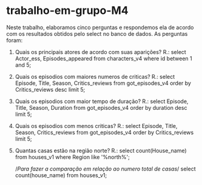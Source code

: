 # trabalho-em-grupo-M4
Neste trabalho, elaboramos cinco perguntas e respondemos ela de acordo com os resultados obtidos pelo
select no banco de dados.
As perguntas foram:
 1. Quais os principais atores de acordo com suas aparições?
 R.:  select Actor_ess, Episodes_appeared
      from characters_v4
      where id between 1 and 5;
  
 2. Quais os episodios com maiores numeros de criticas?
 R.:  select Episode, Title, Season, Critics_reviews 
      from got_episodes_v4
      order by Critics_reviews desc limit 5;
 3. Quais os episodios com maior tempo de duração?
 R.:  select Episode, Title, Season, Duration
      from got_episodes_v4
      order by duration desc limit 5;
 4. Quais os episodios com menos criticas?
 R.:  select Episode, Title, Season, Critics_reviews 
      from got_episodes_v4
      order by Critics_reviews limit 5;
 5. Quantas casas estão na região norte?
 R.:  select count(House_name)
      from houses_v1
      where Region like '%north%';

    /*Para fazer a comparação em relação ao numero total de casas*/
    select count(house_name)
    from houses_v1;
